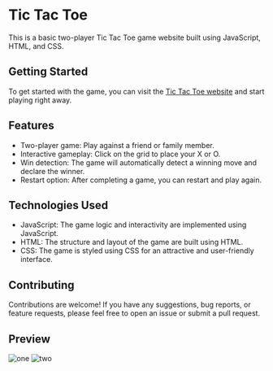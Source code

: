 # Tic Tac Toe

This is a basic two-player Tic Tac Toe game website built using JavaScript, HTML, and CSS.

## Getting Started

To get started with the game, you can visit the [Tic Tac Toe website](https://vermillion-pithivier-8e9b93.netlify.app) and start playing right away.

## Features

- Two-player game: Play against a friend or family member.
- Interactive gameplay: Click on the grid to place your X or O.
- Win detection: The game will automatically detect a winning move and declare the winner.
- Restart option: After completing a game, you can restart and play again.

## Technologies Used

- JavaScript: The game logic and interactivity are implemented using JavaScript.
- HTML: The structure and layout of the game are built using HTML.
- CSS: The game is styled using CSS for an attractive and user-friendly interface.

## Contributing

Contributions are welcome! If you have any suggestions, bug reports, or feature requests, please feel free to open an issue or submit a pull request.

## Preview
![one](https://github.com/VrushabhVeer/Tic-Tac-Toe/assets/99570200/11a6f7a9-58ce-42e7-9085-16d661c1d9f6)
![two](https://github.com/VrushabhVeer/Tic-Tac-Toe/assets/99570200/85705ee3-5be6-4a18-b312-a26300ddbd6e)
